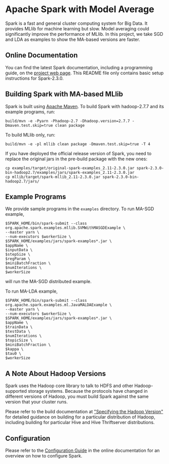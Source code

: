 # Apache Spark with Model Average

Spark is a fast and general cluster computing system for Big Data.
It provides MLlib for machine learning but slow.
Model averaging could significantly improve the performance of MLlib.
In this project, we take SGD and LDA as examples to show the MA-based versions are faster.

## Online Documentation

You can find the latest Spark documentation, including a programming
guide, on the [project web page](http://spark.apache.org/documentation.html).
This README file only contains basic setup instructions for Spark-2.3.0.

## Building Spark with MA-based MLlib

Spark is built using [Apache Maven](http://maven.apache.org/).
To build Spark with hadoop-2.7.7 and its example programs, run:

    build/mvn -e -Pyarn -Phadoop-2.7 -Dhadoop.version=2.7.7 -Dmaven.test.skip=true clean package

To build MLlib only, run:

    build/mvn -e -pl mllib clean package -Dmaven.test.skip=true -T 4

If you have deployed the official release version of Spark, you need to replace the original jars in the pre-build package with the new ones:

    cp examples/target/original-spark-examples_2.11-2.3.0.jar spark-2.3.0-bin-hadoop2.7/examples/jars/spark-examples_2.11-2.3.0.jar
    cp mllib/target/spark-mllib_2.11-2.3.0.jar spark-2.3.0-bin-hadoop2.7/jars/

## Example Programs

We provide sample programs in the `examples` directory.
To run MA-SGD example,

    $SPARK_HOME/bin/spark-submit --class org.apache.spark.examples.mllib.SVMWithMASGDExample \
    --master yarn \
    --num-executors $workerSize \
    $SPARK_HOME/examples/jars/spark-examples*.jar \
    $appName \
    $inputData \
    $stepSize \
    $regParam \
    $miniBatchFraction \
    $numIterations \
    $workerSize

will run the MA-SGD distributed example.

To run MA-LDA example,

    $SPARK_HOME/bin/spark-submit --class org.apache.spark.examples.ml.JavaMALDAExample \
    --master yarn \
    --num-executors $workerSize \
    $SPARK_HOME/examples/jars/spark-examples*.jar \
    $appName \
    $trainData \
    $testData \
    $numIterations \
    $topicSize \
    $miniBatchFraction \
    $kappa \
    $tau0 \
    $workerSize

## A Note About Hadoop Versions

Spark uses the Hadoop core library to talk to HDFS and other Hadoop-supported
storage systems. Because the protocols have changed in different versions of
Hadoop, you must build Spark against the same version that your cluster runs.

Please refer to the build documentation at
["Specifying the Hadoop Version"](http://spark.apache.org/docs/latest/building-spark.html#specifying-the-hadoop-version)
for detailed guidance on building for a particular distribution of Hadoop, including
building for particular Hive and Hive Thriftserver distributions.

## Configuration

Please refer to the [Configuration Guide](http://spark.apache.org/docs/latest/configuration.html)
in the online documentation for an overview on how to configure Spark.

